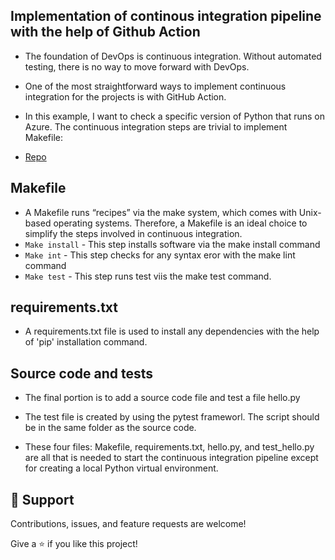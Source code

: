 





## Implementation of continous integration pipeline with the help of Github Action


- The foundation of DevOps is continuous integration. Without automated testing, there is no way to move forward with DevOps.
- One of the most straightforward ways to implement continuous integration for the projects is with GitHub Action.

- In this example, I want to check a specific version of Python that runs on Azure. The continuous integration steps are trivial to implement Makefile:
  
  
- [Repo](https://github.com/Amit32624/github_actions_demo> "<github_actions_demo> Repo")


## Makefile
-  A Makefile runs “recipes” via the make system, which comes with Unix-based operating systems. Therefore, a Makefile is an ideal choice to simplify the steps involved in continuous integration.
- `Make install` - This step installs software via the make install command
- `Make int` - This step checks for any syntax eror with the make lint command
- `Make test` - This step runs test viis the make test command. 

 
## requirements.txt
- A requirements.txt file is used to install any dependencies with the help of 'pip' installation command.

## Source code and tests
- The final portion is to add a source code file and test a file hello.py
- The test file is created by using the pytest frameworl. The script should be in the same folder as the source code.
  
  
- These four files: Makefile, requirements.txt, hello.py, and test_hello.py are all that is needed to start the continuous integration pipeline except for creating a local Python virtual environment.
## 🤝 Support

  
Contributions, issues, and feature requests are welcome!

Give a ⭐️ if you like this project!
